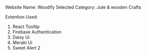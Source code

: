 Website Name: Woodify
Selected Category: Jute & wooden Crafts

Extention Used:

1. React Tooltip
2. Firebase Authentication
3. Daisy Ui
4. Meraki Ui
5. Sweet Alert 2
